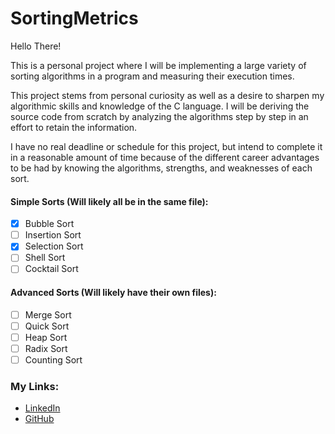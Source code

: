 # SortingMetrics
Hello There!

This is a personal project where I will be implementing a large variety of sorting algorithms in a program and measuring their execution times.

This project stems from personal curiosity as well as a desire to sharpen my algorithmic skills and knowledge of the C language. I will be deriving the source code from scratch by analyzing the algorithms step by step in an effort to retain the information.

I have no real deadline or schedule for this project, but intend to complete it in a reasonable amount of time because of the different career advantages to be had by knowing the algorithms, strengths, and weaknesses of each sort.

#### Simple Sorts (Will likely all be in the same file):
- [x] Bubble Sort
- [ ] Insertion Sort
- [x] Selection Sort
- [ ] Shell Sort
- [ ] Cocktail Sort

#### Advanced Sorts (Will likely have their own files):
- [ ] Merge Sort
- [ ] Quick Sort
- [ ] Heap Sort
- [ ] Radix Sort
- [ ] Counting Sort

### My Links:
- [LinkedIn](https://linkedin.com/in/drew-grubb)
- [GitHub](https://github.com/drewgrubb0)
